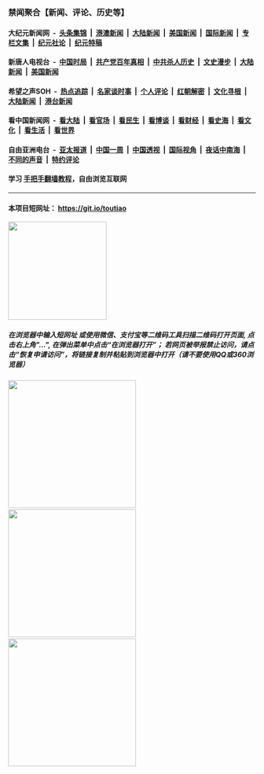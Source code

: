 ### 禁闻聚合【新闻、评论、历史等】

#### 大纪元新闻网 &nbsp;-&nbsp; [头条集锦](indexes/E头条集锦.md?t=02120622) &nbsp;|&nbsp; [港澳新闻](indexes/E港澳新闻.md?t=02120622)  &nbsp;|&nbsp; [大陆新闻](indexes/E大陆新闻.md?t=02120622) &nbsp;|&nbsp; [美国新闻](indexes/E美国新闻.md?t=02120622) &nbsp;|&nbsp; [国际新闻](indexes/E国际新闻.md?t=02120622) &nbsp;|&nbsp; [专栏文集](indexes/E专栏文集.md?t=02120622) &nbsp;|&nbsp; [纪元社论](indexes/E纪元社论.md?t=02120622) &nbsp;|&nbsp; [纪元特稿](indexes/E纪元特稿.md?t=02120622) 

#### 新唐人电视台 &nbsp;-&nbsp; [中国时局](indexes/N中国时局.md?t=02120622) &nbsp;|&nbsp; [共产党百年真相](indexes/N共产党百年真相.md?t=02120622) &nbsp;|&nbsp; [中共杀人历史](indexes/N中共杀人历史.md?t=02120622) &nbsp;|&nbsp; [文史漫步](indexes/N文史漫步.md?t=02120622) &nbsp;|&nbsp; [大陆新闻](indexes/N大陆新闻.md?t=02120622) &nbsp;|&nbsp; [美国新闻](indexes/N美国新闻.md?t=02120622)

#### 希望之声SOH &nbsp;-&nbsp; [热点追踪](indexes/H热点追踪.md?t=02120622) &nbsp;|&nbsp; [名家谈时事](indexes/H名家谈时事.md?t=02120622) &nbsp;|&nbsp; [个人评论](indexes/H个人评论.md?t=02120622)  &nbsp;|&nbsp; [红朝解密](indexes/H红朝解密.md?t=02120622) &nbsp;|&nbsp; [文化寻根](indexes/H文化寻根.md?t=02120622) &nbsp;|&nbsp; [大陆新闻](indexes/H大陆新闻.md?t=02120622) &nbsp;|&nbsp; [港台新闻](indexes/H港台新闻.md?t=02120622)

#### 看中国新闻网 &nbsp;-&nbsp; [看大陆](indexes/S看大陆.md?t=02120622) &nbsp;|&nbsp; [看官场](indexes/S看官场.md?t=02120622) &nbsp;|&nbsp; [看民生](indexes/S看民生.md?t=02120622)  &nbsp;|&nbsp; [看博谈](indexes/S看博谈.md?t=02120622) &nbsp;|&nbsp; [看财经](indexes/S看财经.md?t=02120622) &nbsp;|&nbsp; [看史海](indexes/S看史海.md?t=02120622) &nbsp;|&nbsp; [看文化](indexes/S看文化.md?t=02120622) &nbsp;|&nbsp; [看生活](indexes/S看生活.md?t=02120622) &nbsp;|&nbsp; [看世界](indexes/S看世界.md?t=02120622)

#### 自由亚洲电台 &nbsp;-&nbsp; [亚太报道](indexes/R亚太报道.md?t=02120622) &nbsp;|&nbsp; [中国一周](indexes/R中国一周.md?t=02120622) &nbsp;|&nbsp; [中国透视](indexes/R中国透视.md?t=02120622)  &nbsp;|&nbsp; [国际视角](indexes/R国际视角.md?t=02120622) &nbsp;|&nbsp; [夜话中南海](indexes/R夜话中南海.md?t=02120622) &nbsp;|&nbsp; [不同的声音](indexes/R不同的声音.md?t=02120622) &nbsp;|&nbsp; [特约评论](indexes/R特约评论.md?t=02120622)

#### 学习 [手把手翻墙教程](https://github.com/gfw-breaker/guides/wiki)，自由浏览互联网

----

#### 本项目短网址： https://git.io/toutiao
<img src="https://raw.githubusercontent.com/gfw-breaker/banned-news/master/scripts/img/qr.png" width="200px"/>  

##### 在浏览器中输入短网址 或使用微信、支付宝等二维码工具扫描二维码打开页面, 点击右上角"...", 在弹出菜单中点击“在浏览器打开”； 若网页被举报禁止访问，请点击“恢复申请访问”，将链接复制并粘贴到浏览器中打开（请不要使用QQ或360浏览器）

<img src="https://raw.githubusercontent.com/gfw-breaker/banned-news/master/scripts/img/1.png" width="260px"/> &nbsp; <img src="https://raw.githubusercontent.com/gfw-breaker/banned-news/master/scripts/img/2.png" width="260px"/> &nbsp; <img src="https://raw.githubusercontent.com/gfw-breaker/banned-news/master/scripts/img/3.png" width="260px"/>
